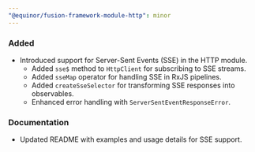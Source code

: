 ```yaml
---
"@equinor/fusion-framework-module-http": minor
---
```


### Added

- Introduced support for Server-Sent Events (SSE) in the HTTP module.
  - Added `sse$` method to `HttpClient` for subscribing to SSE streams.
  - Added `sseMap` operator for handling SSE in RxJS pipelines.
  - Added `createSseSelector` for transforming SSE responses into observables.
  - Enhanced error handling with `ServerSentEventResponseError`.

### Documentation

- Updated README with examples and usage details for SSE support.
